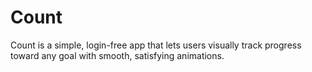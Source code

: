 # Count
Count is a simple, login-free app that lets users visually track progress toward any goal with smooth, satisfying animations.
